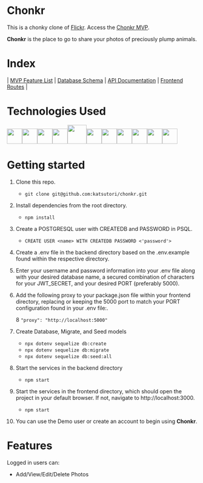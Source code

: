 # Chonkr

This is a chonky clone of [Flickr](https://www.flickr.com/). Access the [Chonkr MVP](https://chonkr.herokuapp.com/).

**Chonkr** is the place to go to share your photos of preciously plump animals.

# Index
|
[MVP Feature List](https://github.com/katsutori/chonkr/wiki/MVP-Feature-List) |
[Database Schema](https://github.com/katsutori/chonkr/wiki/Database-Schema) |
[API Documentation](https://github.com/katsutori/chonkr/wiki/API-Documentation) |
[Frontend Routes](https://github.com/katsutori/chonkr/wiki/Frontend-Routes) |


# Technologies Used
<img  src="https://cdn.jsdelivr.net/gh/devicons/devicon/icons/javascript/javascript-original.svg"  height=40/><img src="https://cdn.jsdelivr.net/gh/devicons/devicon/icons/react/react-original.svg" height=40/><img src="https://cdn.jsdelivr.net/gh/devicons/devicon/icons/redux/redux-original.svg" height=40/><img src="https://cdn.jsdelivr.net/gh/devicons/devicon/icons/nodejs/nodejs-plain-wordmark.svg" height=40/><img src="https://cdn.jsdelivr.net/gh/devicons/devicon/icons/express/express-original-wordmark.svg" height=50/><img  src="https://cdn.jsdelivr.net/gh/devicons/devicon/icons/postgresql/postgresql-original.svg"  height=40/><img  src="https://cdn.jsdelivr.net/gh/devicons/devicon/icons/sequelize/sequelize-original.svg"  height=40/><img  src="https://cdn.jsdelivr.net/gh/devicons/devicon/icons/css3/css3-original.svg"  height=40/><img  src="https://cdn.jsdelivr.net/gh/devicons/devicon/icons/html5/html5-original.svg"  height=40/><img  src="https://cdn.jsdelivr.net/gh/devicons/devicon/icons/git/git-original.svg"  height=40/><img  src="https://cdn.jsdelivr.net/gh/devicons/devicon/icons/vscode/vscode-original.svg"  height=40/>


# Getting started

1. Clone this repo.

    * ```git clone git@github.com:katsutori/chonkr.git```

2. Install dependencies from the root directory.

    * ```npm install```

3. Create a POSTGRESQL user with CREATEDB and PASSWORD in PSQL.

    * ```CREATE USER <name> WITH CREATEDB PASSWORD <'password'>```

4. Create a .env file in the backend directory based on the .env.example found within the respective directory.

5. Enter your username and password information into your .env file along with your desired database name, a secured combination of characters for your JWT_SECRET, and your desired PORT (preferably 5000).

6. Add the following proxy to your package.json file within your frontend directory, replacing or keeping the 5000 port to match your PORT configuration found in your .env file:.

    8 ```"proxy": "http://localhost:5000"```

7. Create Database, Migrate, and Seed models

    * ```npx dotenv sequelize db:create```
    * ```npx dotenv sequelize db:migrate```
    * ```npx dotenv sequelize db:seed:all```

8. Start the services in the backend directory

    * ```npm start```

9. Start the services in the frontend directory, which should open the project in your default browser. If not, navigate to http://localhost:3000.

    * ```npm start```

10. You can use the Demo user or create an account to begin using **Chonkr**.

# Features

Logged in users can:

 - Add/View/Edit/Delete Photos
